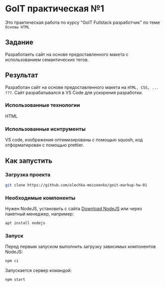 # GoIT практическая №1

Это практическая работа по курсу "GoIT Fullstack разработчик" по теме `Основы HTML`

## Задание

Разработаеть сайт на основе предоставленного макета с использованием семантических тегов.

## Результат

Разработан сайт на основе предоставленного макета на `HTML, CSS, ... ???`.
Сайт разрабатывался в VS Code для ускорения разработки.


### Использованные технологии
HTML

### Использованные иснтрументы

VS code, изображения оптимизированы с помощью squosh, код отформатирован с помощью prettier.

## Как запустить

### Загрузка проекта

```bash
git clone https://github.com/olechka-moiseenko/goit-markup-hw-01
```

### Необходимые компоненты

Нужен NodeJS, установить с сайта [Download NodeJS](https://nodejs.org/en/download) или через пакетный менеджер, например:

```bash
apt install nodejs
```

### Запуск

Перед первым запуском выполнить загрузку зависимых компонентов NodeJS:

```bash
npm ci
```

Запускается сервер командой:

```bash
npm start
```
